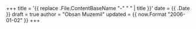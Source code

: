 +++
title = '{{ replace .File.ContentBaseName "-" " " | title }}'
date = {{ .Date }}
draft = true
author = "Obsan Muzemil"
updated = {{ now.Format "2006-01-02" }}
+++